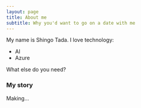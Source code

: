 ```yaml
---
layout: page
title: About me
subtitle: Why you'd want to go on a date with me
---
```


My name is Shingo Tada. I love technology:

- AI
- Azure

What else do you need?

### My story

Making...
